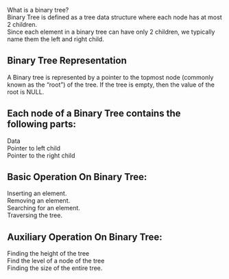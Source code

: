 What is a binary tree? <br>
Binary Tree is defined as a tree data structure where each node has at most 2 children. <br>
Since each element in a binary tree can have only 2 children, we typically name them the left and right child. <br>

Binary Tree Representation
-----------------------------
A Binary tree is represented by a pointer to the topmost node (commonly known as the “root”) of the tree. If the tree is empty, then the value of the root is NULL. 

Each node of a Binary Tree contains the following parts:
---------------------------------------------------------
Data <br>
Pointer to left child <br>
Pointer to the right child <br>

Basic Operation On Binary Tree:
---------------------------------
Inserting an element. <br>
Removing an element. <br>
Searching for an element. <br>
Traversing the tree. <br>

Auxiliary Operation On Binary Tree:
-------------------------------------
Finding the height of the tree <br>
Find the level of a node of the tree <br>
Finding the size of the entire tree. <br>

